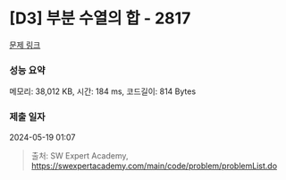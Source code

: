 # [D3] 부분 수열의 합 - 2817 

[문제 링크](https://swexpertacademy.com/main/code/problem/problemDetail.do?contestProbId=AV7IzvG6EksDFAXB) 

### 성능 요약

메모리: 38,012 KB, 시간: 184 ms, 코드길이: 814 Bytes

### 제출 일자

2024-05-19 01:07



> 출처: SW Expert Academy, https://swexpertacademy.com/main/code/problem/problemList.do